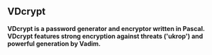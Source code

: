 
## VDcrypt
**VDcrypt is a password generator and encryptor written in Pascal. VDcrypt features strong encryption against threats ('ukrop') and powerful generation by Vadim.**

